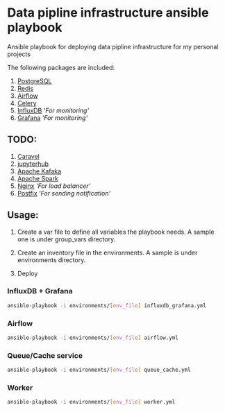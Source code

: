 # Data pipline infrastructure ansible playbook

Ansible playbook for deploying data pipline infrastructure for my personal projects

The following packages are included:

1. [PostgreSQL](https://www.postgresql.org/)
2. [Redis](http://redis.io/)
3. [Airflow](https://github.com/apache/incubator-airflow)
4. [Celery](http://docs.celeryproject.org/en/latest/)  
5. [InfluxDB](https://influxdata.com/) *'For monitoring'*  
6. [Grafana](http://grafana.org/) *'For monitoring'*  

## TODO:

1. [Caravel](https://github.com/airbnb/caravel)
2. [jupyterhub](https://github.com/jupyterhub/jupyterhub)
3. [Apache Kafaka](http://kafka.apache.org/)
4. [Apache Spark](http://spark.apache.org/)
5. [Nginx](https://nginx.org/en/) *'For load balancer'*
5. [Postfix](http://www.postfix.org/) *'For sending notification'*

## Usage:

1. Create a var file to define all variables the playbook needs. A sample one is under group_vars directory.

2. Create an inventory file in the environments. A sample is under environments directory.

3. Deploy

### InfluxDB + Grafana


```bash
ansible-playbook -i environments/[env_file] influxdb_grafana.yml
```

### Airflow

```bash
ansible-playbook -i environments/[env_file] airflow.yml
```

### Queue/Cache service
```bash
ansible-playbook -i environments/[env_file] queue_cache.yml
```

### Worker
```bash
ansible-playbook -i environments/[env_file] worker.yml
```
